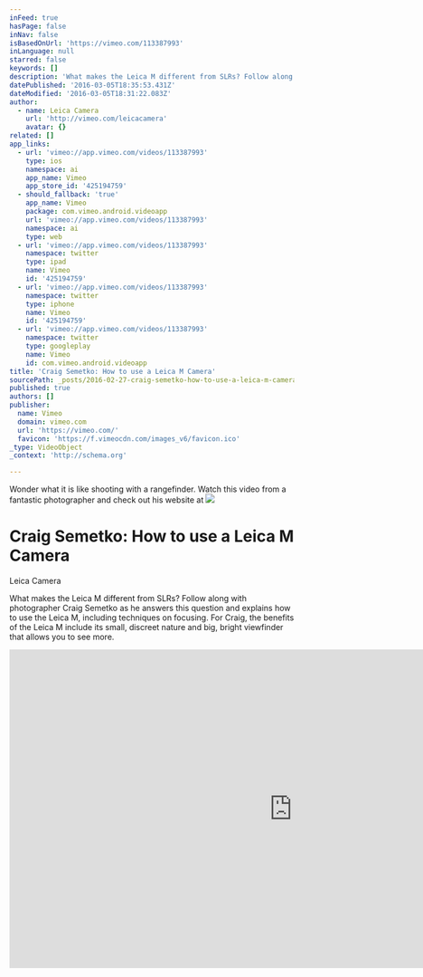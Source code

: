 ```yaml
---
inFeed: true
hasPage: false
inNav: false
isBasedOnUrl: 'https://vimeo.com/113387993'
inLanguage: null
starred: false
keywords: []
description: 'What makes the Leica M different from SLRs? Follow along with photographer Craig Semetko as he answers this question and explains how to use the Leica M, including techniques on focusing. For Craig, the benefits of the Leica M include its small, discreet nature and big, bright viewfinder that allows you to see more.'
datePublished: '2016-03-05T18:35:53.431Z'
dateModified: '2016-03-05T18:31:22.083Z'
author:
  - name: Leica Camera
    url: 'http://vimeo.com/leicacamera'
    avatar: {}
related: []
app_links:
  - url: 'vimeo://app.vimeo.com/videos/113387993'
    type: ios
    namespace: ai
    app_name: Vimeo
    app_store_id: '425194759'
  - should_fallback: 'true'
    app_name: Vimeo
    package: com.vimeo.android.videoapp
    url: 'vimeo://app.vimeo.com/videos/113387993'
    namespace: ai
    type: web
  - url: 'vimeo://app.vimeo.com/videos/113387993'
    namespace: twitter
    type: ipad
    name: Vimeo
    id: '425194759'
  - url: 'vimeo://app.vimeo.com/videos/113387993'
    namespace: twitter
    type: iphone
    name: Vimeo
    id: '425194759'
  - url: 'vimeo://app.vimeo.com/videos/113387993'
    namespace: twitter
    type: googleplay
    name: Vimeo
    id: com.vimeo.android.videoapp
title: 'Craig Semetko: How to use a Leica M Camera'
sourcePath: _posts/2016-02-27-craig-semetko-how-to-use-a-leica-m-camera.md
published: true
authors: []
publisher:
  name: Vimeo
  domain: vimeo.com
  url: 'https://vimeo.com/'
  favicon: 'https://f.vimeocdn.com/images_v6/favicon.ico'
_type: VideoObject
_context: 'http://schema.org'

---
```

Wonder what it is like shooting with a rangefinder. Watch this video from a fantastic photographer and check out his website at ![](https://imgflo.herokuapp.com/graph/vahj1ThiexotieMo/8b9ed2fd13a9bc256acd8b2a74218457/passthrough.jpg?height=422&input=https%3A%2F%2Fs3-us-west-2.amazonaws.com%2Fthe-grid-img%2Fp%2F296db0c45f6db9f0ac24466fcf90aa4a4b3969c7.jpg&width=750)

# Craig Semetko: How to use a Leica M Camera

Leica Camera

What makes the Leica M different from SLRs? Follow along with photographer Craig Semetko as he answers this question and explains how to use the Leica M, including techniques on focusing. For Craig, the benefits of the Leica M include its small, discreet nature and big, bright viewfinder that allows you to see more.

<iframe src="https://cdn.embedly.com/widgets/media.html?src=https%3A%2F%2Fplayer.vimeo.com%2Fvideo%2F113387993&amp;url=https%3A%2F%2Fvimeo.com%2F113387993&amp;image=http%3A%2F%2Fi.vimeocdn.com%2Fvideo%2F498780303_1280.jpg&amp;key=b7d04c9b404c499eba89ee7072e1c4f7&amp;type=text%2Fhtml&amp;schema=vimeo" width="1000" height="563" scrolling="no" frameborder="0" allowfullscreen="allowfullscreen" style=""></iframe>